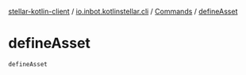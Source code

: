[stellar-kotlin-client](../../index.md) / [io.inbot.kotlinstellar.cli](../index.md) / [Commands](index.md) / [defineAsset](./define-asset.md)

# defineAsset

`defineAsset`